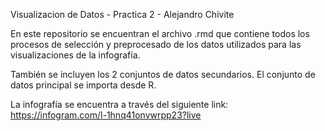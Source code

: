 Visualizacion de Datos - Practica 2 - Alejandro Chivite

En este repositorio se encuentran el archivo .rmd que contiene todos los procesos de selección y preprocesado de los datos utilizados para las visualizaciones de la infografía. 

También se incluyen los 2 conjuntos de datos secundarios. El conjunto de datos principal se importa desde R.  

La infografía se encuentra a través del siguiente link: https://infogram.com/l-1hnq41onvwrpp23?live

